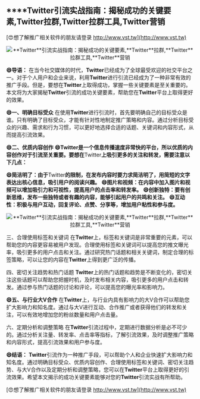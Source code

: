 ## ****Twitter**引流实战指南：揭秘成功的关键要素,**Twitter**拉群,**Twitter**拉群工具,**Twitter**营销**

[😍想了解推广相关软件的朋友请登录 http://www.vst.tw](http://www.vst.tw)

 <center><img src="https://vst.tw/MP4/tuiguang/png/6.png" alt="**Twitter**引流实战指南：揭秘成功的关键要素,**Twitter**拉群,**Twitter**拉群工具,**Twitter**营销"></center>

**😄导语：**
在当今社交媒体的时代，**Twitter**已经成为了全球最受欢迎的社交平台之一。对于个人用户和企业来说，利用**Twitter**进行引流已经成为了一种非常有效的推广手段。但是，要想在**Twitter**上取得成功，掌握一些关键要素是至关重要的。本文将为大家揭秘**Twitter**引流的成功关键要素，帮助您在**Twitter**平台上取得更好的效果。

**😄一、明确目标受众**
在使用**Twitter**进行引流时，首先要明确自己的目标受众是谁。只有明确了目标受众，才能有针对性地制定推广策略和内容。通过分析目标受众的兴趣、需求和行为习惯，可以更好地选择合适的话题、关键词和内容形式，从而提高引流效果。

**😄二、优质内容创作**
**😄**Twitter**是一个信息传播速度非常快的平台，所以优质的内容创作对于引流至关重要。要想在**Twitter**上吸引更多的关注和转发，需要注意以下几点：**

**😄简洁明了：由于**Twitter**的限制，在发布内容时要力求简洁明了，用简短的文字表达出核心信息，吸引用户的阅读兴趣。**
**😄图片和视频：在内容中加入图片和视频可以增加吸引力和可视性，提高用户的点击率和转发率。**
**😄创新独特：要有创新思维，发布一些独特或者有趣的内容，能够引起用户的共鸣和关注。**
**😄互动性：积极与用户互动，回复评论、点赞、分享等，增加用户粘性和参与度。**

 <center><img src="https://vst.tw/MP4/tuiguang/png/1.png" alt="**Twitter**引流实战指南：揭秘成功的关键要素,**Twitter**拉群,**Twitter**拉群工具,**Twitter**营销"></center>

三、合理使用标签和关键词
在**Twitter**上，标签和关键词是非常重要的元素，可以帮助您的内容更容易被用户发现。合理使用标签和关键词可以提高您的推文曝光率，吸引更多的用户点击和关注。通过研究热门话题和相关关键词，制定合理的标签策略，可以让您的内容在**Twitter**上得到更广泛的传播。

四、密切关注趋势和热门话题
**Twitter**上的热门话题和趋势是不断变化的，密切关注这些话题可以帮助您把握时机，及时发布相关内容，吸引更多的用户点击和转发。通过参与热门话题的讨论和评论，可以提高您的曝光率和影响力。

**😄五、与行业大V合作**
在**Twitter**上，与行业内具有影响力的大V合作可以帮助您扩大影响力和知名度。通过与大V进行互动、合作推广或者获得他们的转发和关注，可以有效地增加您的粉丝数量和用户点击量。

六、定期分析和调整策略
在**Twitter**引流过程中，定期进行数据分析是必不可少的。通过分析关注量、转发率、点击率等指标，了解引流效果，及时调整推广策略和内容形式，提高引流效果和用户参与度。

**😄结语：**
**Twitter**引流作为一种推广手段，可以帮助个人和企业快速扩大影响力和知名度。通过明确目标受众、优质内容创作、合理使用标签和关键词、密切关注趋势、与大V合作以及定期分析和调整策略，您可以在**Twitter**平台上取得更好的引流效果。希望本文揭示的成功关键要素能够对您的**Twitter**引流实战有所帮助。

[😍想了解推广相关软件的朋友请登录 http://www.vst.tw](http://www.vst.tw)



